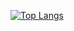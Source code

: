 [![Top Langs](https://github-readme-stats.vercel.app/api/top-langs/?username=ehoang0106&theme=tokyonight&layout=donut)](https://github.com/ehoang0106)

